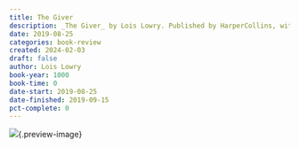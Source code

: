 ```yaml
---
title: The Giver
description: _The Giver_ by Lois Lowry. Published by HarperCollins, with ISBN 9780547345901.0. Read on 2019-08-25
date: 2019-08-25
categories: book-review
created: 2024-02-03
draft: false
author: Lois Lowry
book-year: 1000
book-time: 0
date-start: 2019-08-25
date-finished: 2019-09-15
pct-complete: 0
---
```


![](https://img3.od-cdn.com/ImageType-100/0293-1/{66874492-3F83-4F66-A3B0-354D0D8D5A78}IMG100.JPG){.preview-image}